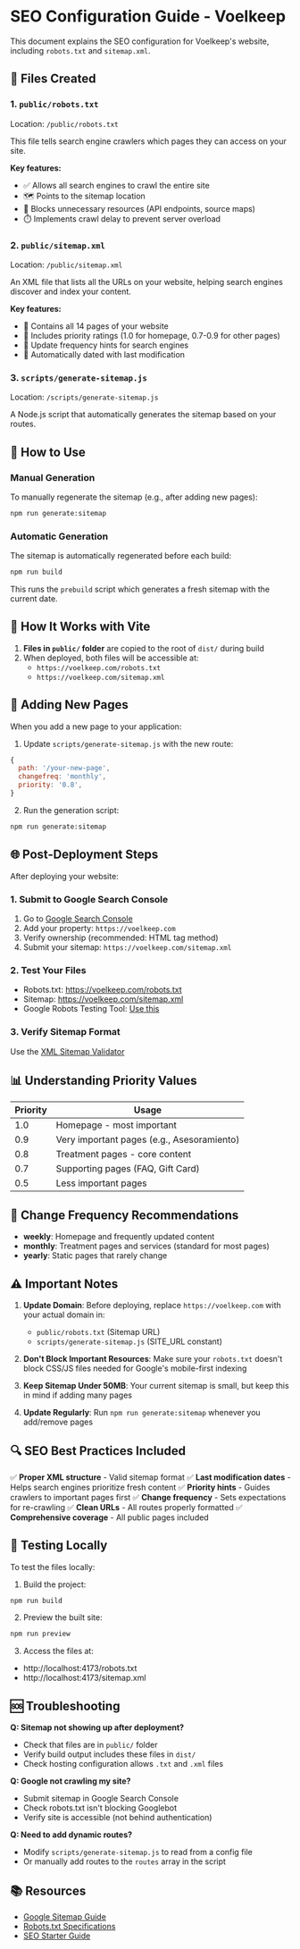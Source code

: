 # SEO Configuration Guide - Voelkeep

This document explains the SEO configuration for Voelkeep's website, including `robots.txt` and `sitemap.xml`.

## 📁 Files Created

### 1. `public/robots.txt`
Location: `/public/robots.txt`

This file tells search engine crawlers which pages they can access on your site.

**Key features:**
- ✅ Allows all search engines to crawl the entire site
- 🗺️ Points to the sitemap location
- 🚫 Blocks unnecessary resources (API endpoints, source maps)
- ⏱️ Implements crawl delay to prevent server overload

### 2. `public/sitemap.xml`
Location: `/public/sitemap.xml`

An XML file that lists all the URLs on your website, helping search engines discover and index your content.

**Key features:**
- 📍 Contains all 14 pages of your website
- 🎯 Includes priority ratings (1.0 for homepage, 0.7-0.9 for other pages)
- 📅 Update frequency hints for search engines
- 🔄 Automatically dated with last modification

### 3. `scripts/generate-sitemap.js`
Location: `/scripts/generate-sitemap.js`

A Node.js script that automatically generates the sitemap based on your routes.

## 🚀 How to Use

### Manual Generation
To manually regenerate the sitemap (e.g., after adding new pages):

```bash
npm run generate:sitemap
```

### Automatic Generation
The sitemap is automatically regenerated before each build:

```bash
npm run build
```

This runs the `prebuild` script which generates a fresh sitemap with the current date.

## 🔧 How It Works with Vite

1. **Files in `public/` folder** are copied to the root of `dist/` during build
2. When deployed, both files will be accessible at:
   - `https://voelkeep.com/robots.txt`
   - `https://voelkeep.com/sitemap.xml`

## 📝 Adding New Pages

When you add a new page to your application:

1. Update `scripts/generate-sitemap.js` with the new route:

```javascript
{
  path: '/your-new-page',
  changefreq: 'monthly',
  priority: '0.8',
}
```

2. Run the generation script:

```bash
npm run generate:sitemap
```

## 🌐 Post-Deployment Steps

After deploying your website:

### 1. Submit to Google Search Console
1. Go to [Google Search Console](https://search.google.com/search-console)
2. Add your property: `https://voelkeep.com`
3. Verify ownership (recommended: HTML tag method)
4. Submit your sitemap: `https://voelkeep.com/sitemap.xml`

### 2. Test Your Files
- Robots.txt: https://voelkeep.com/robots.txt
- Sitemap: https://voelkeep.com/sitemap.xml
- Google Robots Testing Tool: [Use this](https://www.google.com/webmasters/tools/robots-testing-tool)

### 3. Verify Sitemap Format
Use the [XML Sitemap Validator](https://www.xml-sitemaps.com/validate-xml-sitemap.html)

## 📊 Understanding Priority Values

| Priority | Usage |
|----------|-------|
| 1.0 | Homepage - most important |
| 0.9 | Very important pages (e.g., Asesoramiento) |
| 0.8 | Treatment pages - core content |
| 0.7 | Supporting pages (FAQ, Gift Card) |
| 0.5 | Less important pages |

## 🔄 Change Frequency Recommendations

- **weekly**: Homepage and frequently updated content
- **monthly**: Treatment pages and services (standard for most pages)
- **yearly**: Static pages that rarely change

## ⚠️ Important Notes

1. **Update Domain**: Before deploying, replace `https://voelkeep.com` with your actual domain in:
   - `public/robots.txt` (Sitemap URL)
   - `scripts/generate-sitemap.js` (SITE_URL constant)

2. **Don't Block Important Resources**: Make sure your `robots.txt` doesn't block CSS/JS files needed for Google's mobile-first indexing

3. **Keep Sitemap Under 50MB**: Your current sitemap is small, but keep this in mind if adding many pages

4. **Update Regularly**: Run `npm run generate:sitemap` whenever you add/remove pages

## 🔍 SEO Best Practices Included

✅ **Proper XML structure** - Valid sitemap format
✅ **Last modification dates** - Helps search engines prioritize fresh content
✅ **Priority hints** - Guides crawlers to important pages first
✅ **Change frequency** - Sets expectations for re-crawling
✅ **Clean URLs** - All routes properly formatted
✅ **Comprehensive coverage** - All public pages included

## 📱 Testing Locally

To test the files locally:

1. Build the project:
```bash
npm run build
```

2. Preview the built site:
```bash
npm run preview
```

3. Access the files at:
- http://localhost:4173/robots.txt
- http://localhost:4173/sitemap.xml

## 🆘 Troubleshooting

**Q: Sitemap not showing up after deployment?**
- Check that files are in `public/` folder
- Verify build output includes these files in `dist/`
- Check hosting configuration allows `.txt` and `.xml` files

**Q: Google not crawling my site?**
- Submit sitemap in Google Search Console
- Check robots.txt isn't blocking Googlebot
- Verify site is accessible (not behind authentication)

**Q: Need to add dynamic routes?**
- Modify `scripts/generate-sitemap.js` to read from a config file
- Or manually add routes to the `routes` array in the script

## 📚 Resources

- [Google Sitemap Guide](https://developers.google.com/search/docs/advanced/sitemaps/overview)
- [Robots.txt Specifications](https://developers.google.com/search/docs/advanced/robots/intro)
- [SEO Starter Guide](https://developers.google.com/search/docs/beginner/seo-starter-guide)
